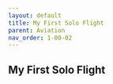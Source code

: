 ```yaml
---
layout: default
title: My First Solo Flight
parent: Aviation
nav_order: 1-00-02
---
```


## My First Solo Flight





